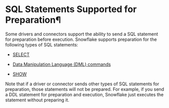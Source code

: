 # SQL Statements Supported for Preparation¶

Some drivers and connectors support the ability to send a SQL statement for
preparation before execution. Snowflake supports preparation for the following
types of SQL statements:

  * [SELECT](../sql-reference/sql/select)

  * [Data Manipulation Language (DML) commands](../sql-reference/sql-dml)

  * [SHOW <objects>](../sql-reference/sql/show)

Note that if a driver or connector sends other types of SQL statements for
preparation, those statements will not be prepared. For example, if you send a
DDL statement for preparation and execution, Snowflake just executes the
statement without preparing it.

